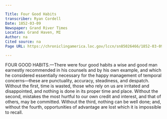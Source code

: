 ```yaml
---

Title: Four Good Habits
transcriber: Ryan Cordell
Date: 1852-03-09    
Newspaper: Grand River Times
Location: Grand Haven, MI
Author: na
Cited source: na
Page URL: https://chroniclingamerica.loc.gov/lccn/sn85026466/1852-03-09/ed-1/seq-1/

---
```


FOUR GOOD HABITS.—There were four good habits a wise and good man earnestly recommended in his counsels and by his own example, and which he considered essentially necessary for the happy management of temporal concerns—these are punctuality, accuracy, steadiness, and despatch. Without the first, time is wasted, those who rely on us are irritated and disappointed, and nothing is done in its proper time and place. Without the second, mistakes the most hurtful to our own credit and interest, and that of others, may be committed. Without the third, nothing can be well done; and, without the fourth, opportunities of advantage are lost which it is impossible to recall. 